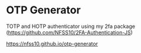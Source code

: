 # OTP Generator
TOTP and HOTP authenticator using my 2fa package (https://github.com/NFSS10/2FA-Authentication-JS)

https://nfss10.github.io/otp-generator
